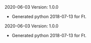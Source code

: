 2020-06-03 Version: 1.0.0
- Generated python 2018-07-13 for Ft.

2020-06-03 Version: 1.0.0
- Generated python 2018-07-13 for Ft.

